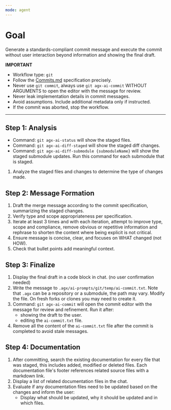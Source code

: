 ```yaml
---
mode: agent
---
```

# Goal
Generate a standards-compliant commit message and execute the commit without user interaction beyond information and showing the final draft.

**IMPORTANT**
- Workflow type: `git`
- Follow the [Commits.md](../../../docs/conventions/Commits.md) specification precisely.
- Never use `git commit`, always use `git agx-ai-commit` WITHOUT ARGUMENTS to open the editor with the message for review.
- Never leak implementation details in commit messages.
- Avoid assumptions. Include additional metadata only if instructed.
- If the commit was aborted, stop the workflow.

---

## Step 1: Analysis
- Command: `git agx-ai-status` will show the staged files.
- Command: `git agx-ai-diff-staged` will show the staged diff changes.
- Command: `git agx-ai-diff-submodule {submoduleName}` will show the staged submodule updates.
  Run this command for each submodule that is staged.
1. Analyze the staged files and changes to determine the type of changes made.

## Step 2: Message Formation
1. Draft the merge message according to the commit specification, summarizing the staged changes.
2. Verify type and scope appropriateness per specification.
3. Iterate at least 3 times and with each iteration, attempt to improve type, scope and compliance,
   remove obvious or repetitive information and rephrase to shorten the content where being explicit is not critical.
4. Ensure message is concise, clear, and focuses on WHAT changed (not HOW).
5. Check that bullet points add meaningful context.

## Step 3: Finalize
1. Display the final draft in a code block in chat. (no user confirmation needed)
2. Write the message to `.agx/ai-prompts/git/temp/ai-commit.txt`.
   Note that `.agx` can be a repository or a submodule, the path may vary.
   Modify the file. On fresh forks or clones you may need to create it.
3. Command: `git agx-ai-commit` will open the commit editor with the message for review and refinement. Run it after:
    - showing the draft to the user.
    - editing the `ai-commit.txt` file.
4. Remove all the content of the `ai-commit.txt` file after the commit is completed to avoid stale messages.

## Step 4: Documentation
1. After committing, search the existing documentation for every file that was staged, this includes added, modified or deleted files.
   Each documentation file's footer references related source files with a markdown link.
2. Display a list of related documentation files in the chat.
3. Evaluate if any documentation files need to be updated based on the changes and inform the user:
   - Display what should be updated, why it should be updated and in which files.
